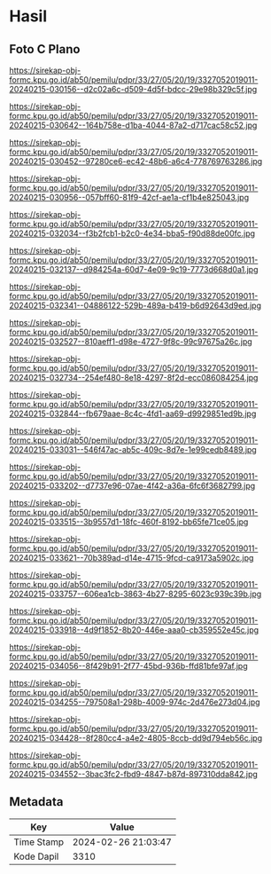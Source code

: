# Hasil

## Foto C Plano

https://sirekap-obj-formc.kpu.go.id/ab50/pemilu/pdpr/33/27/05/20/19/3327052019011-20240215-030156--d2c02a6c-d509-4d5f-bdcc-29e98b329c5f.jpg

https://sirekap-obj-formc.kpu.go.id/ab50/pemilu/pdpr/33/27/05/20/19/3327052019011-20240215-030642--164b758e-d1ba-4044-87a2-d717cac58c52.jpg

https://sirekap-obj-formc.kpu.go.id/ab50/pemilu/pdpr/33/27/05/20/19/3327052019011-20240215-030452--97280ce6-ec42-48b6-a6c4-778769763286.jpg

https://sirekap-obj-formc.kpu.go.id/ab50/pemilu/pdpr/33/27/05/20/19/3327052019011-20240215-030956--057bff60-81f9-42cf-ae1a-cf1b4e825043.jpg

https://sirekap-obj-formc.kpu.go.id/ab50/pemilu/pdpr/33/27/05/20/19/3327052019011-20240215-032034--f3b2fcb1-b2c0-4e34-bba5-f90d88de00fc.jpg

https://sirekap-obj-formc.kpu.go.id/ab50/pemilu/pdpr/33/27/05/20/19/3327052019011-20240215-032137--d984254a-60d7-4e09-9c19-7773d668d0a1.jpg

https://sirekap-obj-formc.kpu.go.id/ab50/pemilu/pdpr/33/27/05/20/19/3327052019011-20240215-032341--04886122-529b-489a-b419-b6d92643d9ed.jpg

https://sirekap-obj-formc.kpu.go.id/ab50/pemilu/pdpr/33/27/05/20/19/3327052019011-20240215-032527--810aeff1-d98e-4727-9f8c-99c97675a26c.jpg

https://sirekap-obj-formc.kpu.go.id/ab50/pemilu/pdpr/33/27/05/20/19/3327052019011-20240215-032734--254ef480-8e18-4297-8f2d-ecc086084254.jpg

https://sirekap-obj-formc.kpu.go.id/ab50/pemilu/pdpr/33/27/05/20/19/3327052019011-20240215-032844--fb679aae-8c4c-4fd1-aa69-d9929851ed9b.jpg

https://sirekap-obj-formc.kpu.go.id/ab50/pemilu/pdpr/33/27/05/20/19/3327052019011-20240215-033031--546f47ac-ab5c-409c-8d7e-1e99cedb8489.jpg

https://sirekap-obj-formc.kpu.go.id/ab50/pemilu/pdpr/33/27/05/20/19/3327052019011-20240215-033202--d7737e96-07ae-4f42-a36a-6fc6f3682799.jpg

https://sirekap-obj-formc.kpu.go.id/ab50/pemilu/pdpr/33/27/05/20/19/3327052019011-20240215-033515--3b9557d1-18fc-460f-8192-bb65fe71ce05.jpg

https://sirekap-obj-formc.kpu.go.id/ab50/pemilu/pdpr/33/27/05/20/19/3327052019011-20240215-033621--70b389ad-d14e-4715-9fcd-ca9173a5902c.jpg

https://sirekap-obj-formc.kpu.go.id/ab50/pemilu/pdpr/33/27/05/20/19/3327052019011-20240215-033757--606ea1cb-3863-4b27-8295-6023c939c39b.jpg

https://sirekap-obj-formc.kpu.go.id/ab50/pemilu/pdpr/33/27/05/20/19/3327052019011-20240215-033918--4d9f1852-8b20-446e-aaa0-cb359552e45c.jpg

https://sirekap-obj-formc.kpu.go.id/ab50/pemilu/pdpr/33/27/05/20/19/3327052019011-20240215-034056--8f429b91-2f77-45bd-936b-ffd81bfe97af.jpg

https://sirekap-obj-formc.kpu.go.id/ab50/pemilu/pdpr/33/27/05/20/19/3327052019011-20240215-034255--797508a1-298b-4009-974c-2d476e273d04.jpg

https://sirekap-obj-formc.kpu.go.id/ab50/pemilu/pdpr/33/27/05/20/19/3327052019011-20240215-034428--8f280cc4-a4e2-4805-8ccb-dd9d794eb56c.jpg

https://sirekap-obj-formc.kpu.go.id/ab50/pemilu/pdpr/33/27/05/20/19/3327052019011-20240215-034552--3bac3fc2-fbd9-4847-b87d-897310dda842.jpg


## Metadata

| Key        | Value               |
| ---------- | ------------------- |
| Time Stamp | 2024-02-26 21:03:47 |
| Kode Dapil | 3310                |



